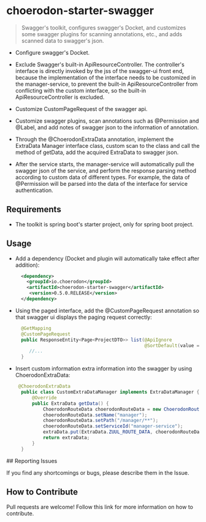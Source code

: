 # choerodon-starter-swagger
> Swagger's toolkit, configures swagger's Docket, and customizes some swagger plugins for scanning annotations, etc., and adds scanned data to swagger's json.

- Configure swagger's Docket.
- Exclude Swagger's built-in ApiResourceController. The controller's interface is directly invoked by the jss of the swagger-ui front end, because the implementation of the interface needs to be customized in the manager-service, to prevent the built-in ApiResourceController from conflicting with the custom interface, so the built-in ApiResourceController is excluded.

- Customize CustomPageRequest of the swagger api.
- Customize swagger plugins, scan annotations such as @Permission and @Label, and add notes of swagger json to the information of annotation.
- Through the @ChoerodonExtraData annotation, implement the ExtraData Manager interface class, custom scan to the class and call the method of getData, add the acquired ExtraData to swagger json.
- After the service starts, the manager-service will automatically pull the swagger json of the service, and perform the response parsing method according to custom data of different types. For example, the data of @Permission will be parsed into the data of the interface for service authentication.


## Requirements
- The toolkit is spring boot's starter project, only for spring boot project.

## Usage
- Add a dependency (Docket and plugin will automatically take effect after addition):

  ```xml
    <dependency>
      <groupId>io.choerodon</groupId>
      <artifactId>choerodon-starter-swagger</artifactId>
       <version>0.5.0.RELEASE</version>
    </dependency>
  ```
- Using the paged interface, add the @CustomPageRequest annotation so that swagger ui displays the paging request correctly:

  ```java
    @GetMapping
    @CustomPageRequest
    public ResponseEntity<Page<ProjectDTO>> list(@ApiIgnore
                                                 @SortDefault(value = "id", direction = Sort.Direction.DESC)PageRequest pageRequest) {
       //...
    }
  ```
- Insert custom information extra information into the swagger by using ChoerodonExtraData:

  ```java
   @ChoerodonExtraData
	public class CustomExtraDataManager implements ExtraDataManager {
	    @Override
	    public ExtraData getData() {
	        ChoerodonRouteData choerodonRouteData = new ChoerodonRouteData();
	        choerodonRouteData.setName("manager");
	        choerodonRouteData.setPath("/manager/**");
	        choerodonRouteData.setServiceId("manager-service");
	        extraData.put(ExtraData.ZUUL_ROUTE_DATA, choerodonRouteData);
	        return extraData;
	    }
	}
  ```
  
## Reporting Issues

If you find any shortcomings or bugs, please describe them in the Issue.
    
## How to Contribute
Pull requests are welcome! Follow this link for more information on how to contribute.
